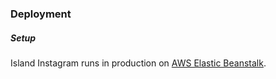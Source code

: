 ### Deployment

##### Setup

Island Instagram runs in production on [AWS Elastic Beanstalk](http://aws.amazon.com/elasticbeanstalk/).
